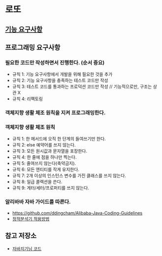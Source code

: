 # 로또
## [기능 요구사항](https://nextstep.camp/courses/-LEDfden1mfwSKwuhJPB/-LEDg43XGWoIiUPpRuIs/lessons/-LEmOC78lLGfms10R_P_)

## 프로그래밍 요구사항
### 필요한 코드만 작성하면서 진행한다. (순서 중요)
* 규칙 1: 기능 요구사항에서 개발을 위해 필요한 것을 추가
* 규칙 2: 기능 요구사항을 충족하는 테스트 코드만 작성
* 규칙 3: 테스트 코드를 통과하는 프로덕션 코드만 작성 // 기능적으로만, 구조는 상관 X
* 규칙 4: 리팩토링


### 객체지향 생활 체조 원칙을 지켜 프로그래밍한다.
### 객체지향 생활 체조 원칙

* 규칙 1: 한 메서드에 오직 한 단계의 들여쓰기만 한다.
* 규칙 2: else 예약어를 쓰지 않는다.
* 규칙 3: 모든 원시값과 문자열을 포장한다.
* 규칙 4: 한 줄에 점을 하나만 찍는다.
* 규칙 5: 줄여쓰지 않는다(축약금지).
* 규칙 6: 모든 엔티티를 작게 유지한다.
* 규칙 7: 2개 이상의 인스턴스 변수를 가진 클래스를 쓰지 않는다.
* 규칙 8: 일급 콜렉션을 쓴다.
* 규칙 9: 게터/세터/프로퍼티를 쓰지 않는다.

### 알리바바 자바 가이드를 따른다.

* https://github.com/ddingcham/Alibaba-Java-Coding-Guidelines
* [정적분석기 적용방법](https://github.com/alibaba/p3c)

## 참고 저장소
* [자바지기님 코드](https://github.com/code-squad/java-lotto/tree/javajigi)
